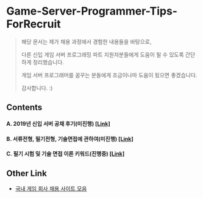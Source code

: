﻿# Game-Server-Programmer-Tips-ForRecruit
>해당 문서는 제가 채용 과정에서 경험한 내용들을 바탕으로, 
>
>다른 신입 게임 서버 프로그래밍 파트 지원자분들에게 도움이 될 수 있도록 간단하게 정리했습니다.
>
>게임 서버 프로그래머를 꿈꾸는 분들에게 조금이나마 도움이 됬으면 좋겠습니다.
>
>감사합니다. :)

## Contents

#### A. 2019년 신입 서버 공채 후기(미진행) [[Link]](https://github.com/GameForPeople/Game-Server-Programmer-Tips-ForRecruit/tree/master/A.%202019%EB%85%84%20%EC%8B%A0%EC%9E%85%20%EC%84%9C%EB%B2%84%20%EA%B3%B5%EC%B1%84%20%ED%9B%84%EA%B8%B0)

#### B. 서류전형, 필기전형, 기술면접에 관하여(미진행) [[Link]](https://github.com/GameForPeople/Game-Server-Programmer-Tips-ForRecruit/tree/master/B.%20%ED%8F%AC%ED%8A%B8%ED%8F%B4%EB%A6%AC%EC%98%A4%2C%20%EC%9E%90%EC%86%8C%EC%84%9C%2C%20%EA%B8%B0%EC%88%A0%EB%A9%B4%EC%A0%91%EC%97%90%20%EA%B4%80%ED%95%98%EC%97%AC)

#### C. 필기 시험 및 기술 면접 이론 키워드(진행중) [[Link]](https://github.com/GameForPeople/Game-Server-Programmer-Tips-ForRecruit/tree/master/C.%20%ED%95%84%EA%B8%B0%20%EC%8B%9C%ED%97%98%20%EB%B0%8F%20%EA%B8%B0%EC%88%A0%20%EB%A9%B4%EC%A0%91%20%EC%9D%B4%EB%A1%A0%20%ED%82%A4%EC%9B%8C%EB%93%9C)


## Other Link

 * [국내 게임 회사 채용 사이트 모음](https://github.com/GameForPeople/korea-game-career-site)
